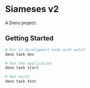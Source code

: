 # Siameses v2

A Deno project.

## Getting Started

```bash
# Run in development mode with watch
deno task dev

# Run the application
deno task start

# Run tests
deno task test
```
